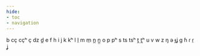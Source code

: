 ```yaml
---
hide:
- toc
- navigation
---
```

b
cç
cçʰ
ç
dz
d̪
e
f
h
i
j
k
kʰ
l
l̤
m
m̤
n̪
n̪̤
o
p
pʰ
s
ts
tsʰ
t̪
t̪ʰ
u
v
w
z
ŋ
ə
ɟʝ
ɡ
ɦ
ɾ
ɾ̤
ʝ
